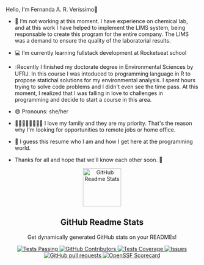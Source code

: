 Hello, I'm Fernanda A. R. Veríssimo👋

- 🔭 I’m not working at this moment. I have experience on chemical lab, and at this work I have helped to implement the LIMS system, being responsable to create this program for the entire company. The LIMS was a demand to ensure the quality of the laboratorial results. 
- 💻 I’m currently learning fullstack development at Rocketseat school
- 💧Recently I finished my doctorate degree in Environmental Sciences by UFRJ. In this course I was intoduced to programming language in R to propose statichal solutions for my environmental analysis. I spent hours trying to solve code problems and I didn't even see the time pass. At this moment, I realized that I was falling in love to challenges in programming and decide to start a course in this area.
- 😄 Pronouns: she/her
- 👨🏻‍👩🏻‍👦🏻‍👦🏻 I love my family and they are my priority. That's the reason why I'm looking for opportunities to remote jobs or home office.

- 🤗 I guess this resume who I am and how I get here at the programming world.

- Thanks for all and hope that we'll know each other soon. 🥰

<p align="center">
 <img width="100px" src="https://res.cloudinary.com/NandaReisVerissimo/image/upload/v1594908242/logo_ccswme.svg" align="center" alt="GitHub Readme Stats" />
 <h2 align="center">GitHub Readme Stats</h2>
 <p align="center">Get dynamically generated GitHub stats on your READMEs!</p>
</p>
  <p align="center">
    <a href="https://github.com/NandaReisVerissimo/github-readme-stats/actions">
      <img alt="Tests Passing" src="https://github.com/NandaReisVerissimo/github-readme-stats/workflows/Test/badge.svg" />
    </a>
    <a href="https://github.com/NandaReisVerissimo/github-readme-stats/graphs/contributors">
      <img alt="GitHub Contributors" src="https://img.shields.io/github/contributors/NandaReisVerissimo/github-readme-stats" />
    </a>
    <a href="https://codecov.io/gh/NandaReisVerissimo/github-readme-stats">
      <img alt="Tests Coverage" src="https://codecov.io/gh/NandaReisVerissimo/github-readme-stats/branch/master/graph/badge.svg" />
    </a>
    <a href="https://github.com/NandaReisVerissimo/github-readme-stats/issues">
      <img alt="Issues" src="https://img.shields.io/github/issues/NandaReisVerissimo/github-readme-stats?color=0088ff" />
    </a>
    <a href="https://github.com/NandaReisVerissimo/github-readme-stats/pulls">
      <img alt="GitHub pull requests" src="https://img.shields.io/github/issues-pr/NandaReisVerissimo/github-readme-stats?color=0088ff" />
    </a>
    <a href="https://securityscorecards.dev/viewer/?uri=github.com/anuraghazra/github-readme-stats">
      <img alt="OpenSSF Scorecard" src="https://api.securityscorecards.dev/projects/github.com/NandaReisVerissimo/github-readme-stats/badge" />
    </a>
